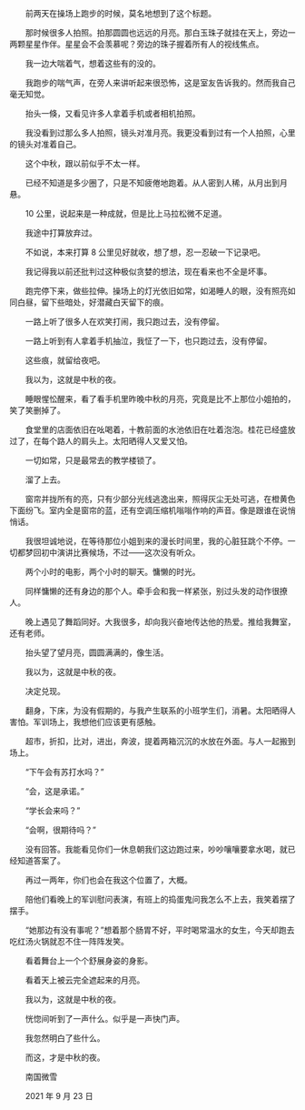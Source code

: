 　　前两天在操场上跑步的时候，莫名地想到了这个标题。

　　那时候很多人拍照。拍那圆圆也远远的月亮。那白玉珠子就挂在天上，旁边一两颗星星作伴。星星会不会羡慕呢？旁边的珠子握着所有人的视线焦点。

　　我一边大喘着气，想着这些有的没的。

　　我跑步的喘气声，在旁人来讲听起来很恐怖，这是室友告诉我的。然而我自己毫无知觉。

　　抬头一倏，又看见许多人拿着手机或者相机拍照。

　　我没看到过那么多人拍照，镜头对准月亮。我更没看到过有一个人拍照，心里的镜头对准着自己。



　　这个中秋，跟以前似乎不太一样。

　　已经不知道是多少圈了，只是不知疲倦地跑着。从人密到人稀，从月出到月悬。

　　10 公里，说起来是一种成就，但是比上马拉松微不足道。

　　我途中打算放弃过。

　　不如说，本来打算 8 公里见好就收，想了想，忍一忍破一下记录吧。

　　我记得我以前还批判过这种极似贪婪的想法，现在看来也不全是坏事。

　　跑完停下来，做些拉伸。操场上的灯光依旧如常，如渴睡人的眼，没有照亮如同白昼，留下些暗处，好潜藏白天留下的痕。

　　一路上听了很多人在欢笑打闹，我只跑过去，没有停留。

　　一路上听到有人拿着手机抽泣，我怔了一下，也只跑过去，没有停留。

　　这些痕，就留给夜吧。

　　我以为，这就是中秋的夜。



　　睡眼惺忪醒来，看了看手机里昨晚中秋的月亮，究竟是比不上那位小姐拍的，笑了笑删掉了。

　　食堂里的店面依旧在吆喝着，十教前面的水池依旧在吐着泡泡。桂花已经盛放过了，在每个路人的肩头上。太阳晒得人又爱又怕。

　　一切如常，只是最常去的教学楼锁了。

　　溜了上去。

　　窗帘并拢所有的亮，只有少部分光线逃逸出来，照得灰尘无处可逃，在橙黄色下面纷飞。室内全是窗帘的蓝，还有空调压缩机嗡嗡作响的声音。像是跟谁在说悄悄话。

　　我很坦诚地说，在等待那位小姐到来的漫长时间里，我的心脏狂跳个不停。一切都梦回初中演讲比赛候场，不过——这次没有听众。

　　两个小时的电影，两个小时的聊天。慵懒的时光。

　　同样慵懒的还有身边的那个人。牵手会和我一样紧张，别过头发的动作很撩人。

　　晚上遇见了舞蹈同好。大我很多，却向我兴奋地传达他的热爱。推给我舞室，还有老师。

　　抬头望了望月亮，圆圆满满的，像生活。

　　我以为，这就是中秋的夜。



　　决定兑现。

　　翻身，下床，为没有假期的，与我产生联系的小班学生们，消暑。太阳晒得人害怕。军训场上，我想他们应该更有感触。

　　超市，折扣，比对，进出，奔波，提着两箱沉沉的水放在外面。与人一起搬到场上。

　　“下午会有苏打水吗？”

　　“会，这是承诺。”

　　“学长会来吗？”

　　“会啊，很期待吗？”

　　没有回答。我能看见你们一休息朝我们这边跑过来，吵吵嚷嚷要拿水喝，就已经知道答案了。

　　再过一两年，你们也会在我这个位置了，大概。

　　陪他们看晚上的军训慰问表演，有班上的捣蛋鬼问我怎么不上去，我笑着摆了摆手。

　　“她那边有没有事呢？”想着那个肠胃不好，平时喝常温水的女生，今天却跑去吃红汤火锅就忍不住一阵阵发笑。

　　看着舞台上一个个舒展身姿的身影。

　　看着天上被云完全遮起来的月亮。

　　我以为，这就是中秋的夜。



　　恍惚间听到了一声什么。似乎是一声快门声。

　　我忽然明白了些什么。

　　而这，才是中秋的夜。



　　南国微雪

　　2021 年 9 月 23 日

